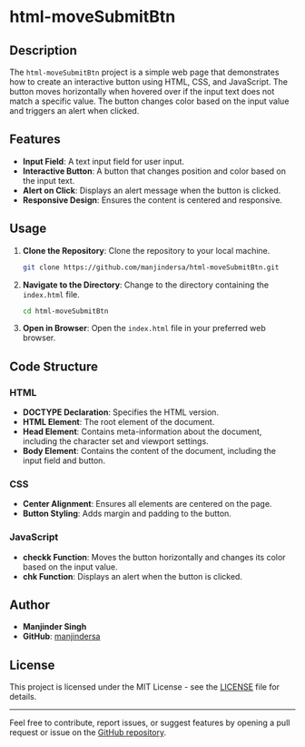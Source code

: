 # html-moveSubmitBtn

## Description
The `html-moveSubmitBtn` project is a simple web page that demonstrates how to create an interactive button using HTML, CSS, and JavaScript. The button moves horizontally when hovered over if the input text does not match a specific value. The button changes color based on the input value and triggers an alert when clicked.

## Features
- **Input Field**: A text input field for user input.
- **Interactive Button**: A button that changes position and color based on the input text.
- **Alert on Click**: Displays an alert message when the button is clicked.
- **Responsive Design**: Ensures the content is centered and responsive.

## Usage
1. **Clone the Repository**: Clone the repository to your local machine.
    ```sh
    git clone https://github.com/manjindersa/html-moveSubmitBtn.git
    ```
2. **Navigate to the Directory**: Change to the directory containing the `index.html` file.
    ```sh
    cd html-moveSubmitBtn
    ```
3. **Open in Browser**: Open the `index.html` file in your preferred web browser.

## Code Structure

### HTML
- **DOCTYPE Declaration**: Specifies the HTML version.
- **HTML Element**: The root element of the document.
- **Head Element**: Contains meta-information about the document, including the character set and viewport settings.
- **Body Element**: Contains the content of the document, including the input field and button.

### CSS
- **Center Alignment**: Ensures all elements are centered on the page.
- **Button Styling**: Adds margin and padding to the button.

### JavaScript
- **checkk Function**: Moves the button horizontally and changes its color based on the input value.
- **chk Function**: Displays an alert when the button is clicked.

## Author
- **Manjinder Singh**
- **GitHub**: [manjindersa](https://github.com/manjindersa)

## License
This project is licensed under the MIT License - see the [LICENSE](LICENSE) file for details.

---

Feel free to contribute, report issues, or suggest features by opening a pull request or issue on the [GitHub repository](https://github.com/manjindersa/html-moveSubmitBtn).
